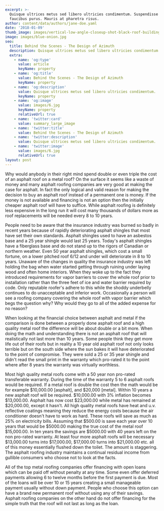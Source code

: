 ```yaml
---
excerpt: >-
  Quisque ultrices metus sed libero ultricies condimentum. Suspendisse ut
  faucibus purus. Mauris at pharetra risus.
author: content/data/authors/jane-doe.yaml
date: '2018-01-09'
thumb_image: images/vertical-low-angle-closeup-shot-black-roof-building.jpg
image: images/blue-onion.jpg
seo:
  title: Behind the Scenes - The Design of Azimuth
  description: Quisque ultrices metus sed libero ultricies condimentum.
  extra:
    - name: 'og:type'
      value: article
      keyName: property
    - name: 'og:title'
      value: Behind the Scenes - The Design of Azimuth
      keyName: property
    - name: 'og:description'
      value: Quisque ultrices metus sed libero ultricies condimentum.
      keyName: property
    - name: 'og:image'
      value: images/6.jpg
      keyName: property
      relativeUrl: true
    - name: 'twitter:card'
      value: summary_large_image
    - name: 'twitter:title'
      value: Behind the Scenes - The Design of Azimuth
    - name: 'twitter:description'
      value: Quisque ultrices metus sed libero ultricies condimentum.
    - name: 'twitter:image'
      value: images/6.jpg
      relativeUrl: true
layout: post
---
```

Why would anybody in their right mind spend double or even triple the cost of an asphalt roof on a metal roof? On the surface it seems like a waste of money and many asphalt roofing companies are very good at making the case for asphalt. In fact the only logical and valid reason for making the decision to buy an asphalt roof instead of a permanent one is money. If the money is not available and financing is not an option then the initially cheaper asphalt roof will have to suffice. While asphalt roofing is definitely less expensive in the long run it will cost many thousands of dollars more as roof replacements will be needed every 8 to 10 years.

People need to be aware that the insurance industry was burned so badly in recent years because of rapidly deteriorating asphalt shingles that most have set their own standards. Asphalt shingles used to have an asbestos base and a 25 year shingle would last 25 years. Today's asphalt shingles have a fiberglass base and do not stand up to the rigors of Canadian or northern weather. Even 50 year asphalt shingles, which cost a small fortune, on a lower pitched roof 6/12 and under will deteriorate in 8 to 10 years. Unaware of the changes in quality the insurance industry was left holding the bag when water started getting through ruining under laying wood and often home interiors. When they woke up to the fact they introduced requirements for vapor barriers to cover the whole roof prior to installation rather than the three feet of ice and water barrier required by code. Only reputable roofer's adhere to this while the shoddy underbelly continues to do unacceptable and inferior work. Occasionally a person will see a roofing company covering the whole roof with vapor barrier which begs the question why? Why would they go to all of the added expense for no reason?

When looking at the financial choice between asphalt and metal if the comparison is done between a properly done asphalt roof and a high quality metal roof the difference will be about double or a bit more. When doing the math and understanding there is not an asphalt roof that will realistically not last more than 10 years. Some people think they get more life out of their roofs but in reality a 10 year old asphalt roof not only looks terrible but on the south side where the sun bakes it will have deteriorated to the point of compromise. They were sold a 25 or 35 year shingle and didn't read the small print in the warranty which pro-rated it to the point where after 8 years the warranty was virtually worthless.

Most high quality metal roofs come with a 50 year non pro-rated transferable warranty. During the time of the warranty 5 to 6 asphalt roofs would be required. If a metal roof is double the cost then the math would be for example $10,000.00 \[asphalt], and $20,000 \[metal]. Within 10 years a new asphalt roof will be required. $10,000.00 with 3% inflation becomes $13,000.00. Asphalt has now cost $23,000.00 while metal has remained at $20,000.00, except it hasn't. All high quality metal roofs have heat and u.v. reflective coatings meaning they reduce the energy costs because the air conditioner doesn't have to work as hard. These roofs will save as much as 25% on electricity bills. Assuming that $500.00 is save each year over 10 years that would be $5000.00 making the true cost of the metal roof $15,000.00. In ten years the savings are $5000.00 with 40 years left on the non pro-rated warranty. At least four more asphalt roofs will be necessary $13,000.00 turns into $17,000.00, $17,000.00 turns into $21,000.00 etc. all of this money essentially flushed down the toilet. The amount is staggering. The asphalt roofing industry maintains a continual residual income from gullible consumers who choose not to look at the facts.

All of the top metal roofing companies offer financing with open loans which can be paid off without penalty at any time. Some even offer deferred payments allowing 6 to twelve months before the first payment is due. Most of the loans will be over 10 or 15 years creating a small manageable payment usually without down payment. People who choose this option can have a brand new permanent roof without using any of their savings. Asphalt roofing companies on the other hand do not offer financing for the simple truth that the roof will not last as long as the loan.
